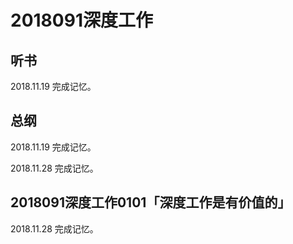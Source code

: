 # 2018091深度工作

## 听书

2018.11.19 完成记忆。

## 总纲

2018.11.19 完成记忆。

2018.11.28 完成记忆。


## 2018091深度工作0101「深度工作是有价值的」

2018.11.28 完成记忆。